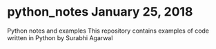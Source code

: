 # python_notes January 25, 2018
Python notes and examples
This repository contains examples of code written in Python by Surabhi Agarwal
